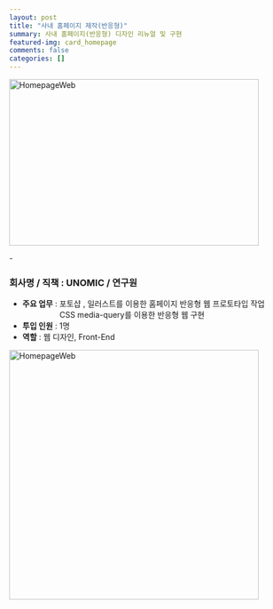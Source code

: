 ```yaml
---
layout: post
title: "사내 홈페이지 제작(반응형)"
summary: 사내 홈페이지(반응형) 디자인 리뉴얼 및 구현
featured-img: card_homepage
comments: false
categories: []
---
```


<img src="../assets/img/posts/homepage01.jpg" width="450px" height="300px" title="HomepageWeb"/><br/>

<!-- # 사내 홈페이지 구현 -->

-<h3>회사명 / 직책 : UNOMIC / 연구원<br></h3>

- **주요 업무** : 포토샵 , 일러스트를 이용한 홈페이지 반응형 웹 프로토타입 작업<br>
  &nbsp;&nbsp;&nbsp;&nbsp;&nbsp;&nbsp;&nbsp;&nbsp;&nbsp;&nbsp;&nbsp;&nbsp;&nbsp;&nbsp;&nbsp;&nbsp;&nbsp;CSS media-query를 이용한 반응형 웹 구현
- **투입 인원** : 1명<br>
- **역할** : 웹 디자인, Front-End

<img src="../assets/img/posts/homepage03.jpeg" width="450px" title="HomepageWeb"/><br/>
